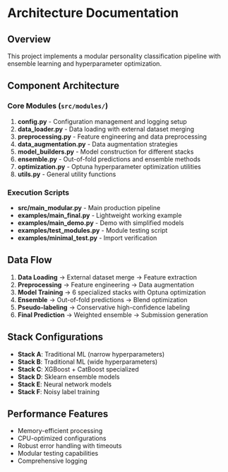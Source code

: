 # Architecture Documentation

## Overview

This project implements a modular personality classification pipeline with ensemble learning and hyperparameter optimization.

## Component Architecture

### Core Modules (`src/modules/`)

1. **config.py** - Configuration management and logging setup
2. **data_loader.py** - Data loading with external dataset merging
3. **preprocessing.py** - Feature engineering and data preprocessing
4. **data_augmentation.py** - Data augmentation strategies
5. **model_builders.py** - Model construction for different stacks
6. **ensemble.py** - Out-of-fold predictions and ensemble methods
7. **optimization.py** - Optuna hyperparameter optimization utilities
8. **utils.py** - General utility functions

### Execution Scripts

- **src/main_modular.py** - Main production pipeline
- **examples/main_final.py** - Lightweight working example
- **examples/main_demo.py** - Demo with simplified models
- **examples/test_modules.py** - Module testing script
- **examples/minimal_test.py** - Import verification

## Data Flow

1. **Data Loading** → External dataset merge → Feature extraction
2. **Preprocessing** → Feature engineering → Data augmentation
3. **Model Training** → 6 specialized stacks with Optuna optimization
4. **Ensemble** → Out-of-fold predictions → Blend optimization
5. **Pseudo-labeling** → Conservative high-confidence labeling
6. **Final Prediction** → Weighted ensemble → Submission generation

## Stack Configurations

- **Stack A**: Traditional ML (narrow hyperparameters)
- **Stack B**: Traditional ML (wide hyperparameters)
- **Stack C**: XGBoost + CatBoost specialized
- **Stack D**: Sklearn ensemble models
- **Stack E**: Neural network models
- **Stack F**: Noisy label training

## Performance Features

- Memory-efficient processing
- CPU-optimized configurations
- Robust error handling with timeouts
- Modular testing capabilities
- Comprehensive logging
